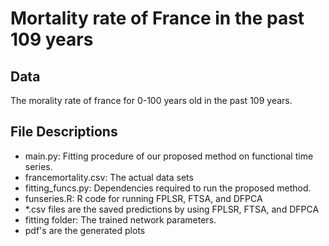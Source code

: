 # Mortality rate of France in the past 109 years

## Data

The morality rate of france for 0-100 years old in the past 109 years.

## File Descriptions

- main.py: Fitting procedure of our proposed method on functional time series.
- francemortality.csv: The actual data sets
- fitting_funcs.py: Dependencies required to run the proposed method.
- funseries.R: R code for running FPLSR, FTSA, and DFPCA
- *.csv files are the saved predictions by using FPLSR, FTSA, and DFPCA
- fitting folder: The trained network parameters.
- pdf's are the generated plots
